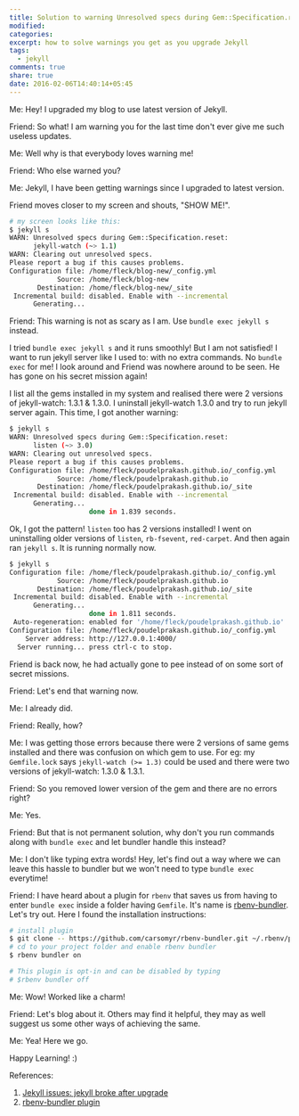 ```yaml
---
title: Solution to warning Unresolved specs during Gem::Specification.reset
modified:
categories: 
excerpt: how to solve warnings you get as you upgrade Jekyll
tags:
  - jekyll
comments: true
share: true
date: 2016-02-06T14:40:14+05:45
---
```


Me: Hey! I upgraded my blog to use latest version of Jekyll.

Friend: So what! I am warning you for the last time don't ever give me such useless updates.

Me: Well why is that everybody loves warning me!

Friend: Who else warned you?

Me: Jekyll, I have been getting warnings since I upgraded to latest version.

Friend moves closer to my screen and shouts, "SHOW ME!".

```bash
# my screen looks like this:
$ jekyll s
WARN: Unresolved specs during Gem::Specification.reset:
      jekyll-watch (~> 1.1)
WARN: Clearing out unresolved specs.
Please report a bug if this causes problems.
Configuration file: /home/fleck/blog-new/_config.yml
            Source: /home/fleck/blog-new
       Destination: /home/fleck/blog-new/_site
 Incremental build: disabled. Enable with --incremental
      Generating... 

```

Friend: This warning is not as scary as I am. Use `bundle exec jekyll s` instead.

I tried `bundle exec jekyll s` and it runs smoothly! But I am not satisfied! I want to run jekyll server like I used to: with no extra commands. No `bundle exec` for me! I look around and Friend was nowhere around to be seen. He has gone on his secret mission again!

I list all the gems installed in my system and realised there were 2 versions of jekyll-watch: 1.3.1 & 1.3.0. I uninstall jekyll-watch 1.3.0 and try to run jekyll server again. This time, I got another warning:

```bash
$ jekyll s
WARN: Unresolved specs during Gem::Specification.reset:
      listen (~> 3.0)
WARN: Clearing out unresolved specs.
Please report a bug if this causes problems.
Configuration file: /home/fleck/poudelprakash.github.io/_config.yml
            Source: /home/fleck/poudelprakash.github.io
       Destination: /home/fleck/poudelprakash.github.io/_site
 Incremental build: disabled. Enable with --incremental
      Generating... 
                    done in 1.839 seconds.
```

Ok, I got the pattern! `listen` too has 2 versions installed! I went on uninstalling older versions of `listen`, `rb-fsevent`, `red-carpet`. And then again ran `jekyll s`. It is running normally now.

```bash
$ jekyll s
Configuration file: /home/fleck/poudelprakash.github.io/_config.yml
            Source: /home/fleck/poudelprakash.github.io
       Destination: /home/fleck/poudelprakash.github.io/_site
 Incremental build: disabled. Enable with --incremental
      Generating... 
                    done in 1.811 seconds.
 Auto-regeneration: enabled for '/home/fleck/poudelprakash.github.io'
Configuration file: /home/fleck/poudelprakash.github.io/_config.yml
    Server address: http://127.0.0.1:4000/
  Server running... press ctrl-c to stop.
```

Friend is back now, he had actually gone to pee instead of on some sort of secret missions.

Friend: Let's end that warning now.

Me: I already did.

Friend: Really, how? 

Me: I was getting those errors because there were 2 versions of same gems installed and there was confusion on which gem to use. For eg: my `Gemfile.lock` says `jekyll-watch (>= 1.3)` could be used and there were two versions of jekyll-watch: 1.3.0 & 1.3.1.

Friend: So you removed lower version of the gem and there are no errors right?

Me: Yes.

Friend: But that is not permanent solution, why don't you run commands along with `bundle exec` and let bundler handle this instead?

Me: I don't like typing extra words! Hey, let's find out a way where we can leave this hassle to bundler but we won't need to type `bundle exec` everytime! 

Friend: I have heard about a plugin for `rbenv` that saves us from having to enter `bundle exec` inside a folder having `Gemfile`. It's name is [rbenv-bundler](rbenv-bundler). Let's try out. Here I found the installation instructions:

```bash
# install plugin
$ git clone -- https://github.com/carsomyr/rbenv-bundler.git ~/.rbenv/plugins/bundler
# cd to your project folder and enable rbenv bundler
$ rbenv bundler on

# This plugin is opt-in and can be disabled by typing
# $rbenv bundler off
```

Me: Wow! Worked like a charm!

Friend: Let's blog about it. Others may find it helpful, they may as well suggest us some other ways of achieving the same.

Me: Yea! Here we go.

Happy Learning! :)

References:

1. [Jekyll issues: jekyll broke after upgrade](jekyll-broke-after-upgrade)
2. [rbenv-bundler plugin](rbenv-bundler)

[jekyll-broke-after-upgrade]: https://github.com/jekyll/jekyll/issues/3084
[rbenv-bundler]: https://github.com/carsomyr/rbenv-bundler.git 
